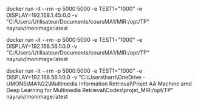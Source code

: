 docker run -it --rm -p 5000:5000 -e TEST1="1000" -e DISPLAY=192.168.1.45:0.0 -v "C:/Users/Utilisateur/Documents/coursMA1/MIR:/opt/TP" nayruiv/monimage:latest

docker run -it --rm -p 5000:5000 -e TEST1="1000" -e DISPLAY=192.168.56.1:0.0 -v "C:/Users/Utilisateur/Documents/coursMA1/MIR:/opt/TP" nayruiv/monimage:latest

docker run -it --rm -p 5000:5000 -e TEST1="1000" -e DISPLAY=192.168.56.1:0.0 -v "C:\Users\harri\OneDrive - UMONS\MA1\Q2\Multimedia Information Retrieval\Projet AA Machine amd Deep Learning for Multimedia Retrieval\Codes\projet_MIR:/opt/TP" nayruiv/monimage:latest